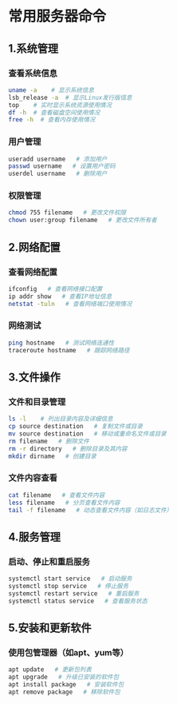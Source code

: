 # 常用服务器命令

## 1.系统管理
### 查看系统信息
```sh
uname -a    # 显示系统信息
lsb_release -a  # 显示Linux发行版信息
top    # 实时显示系统资源使用情况
df -h  # 查看磁盘空间使用情况
free -h  # 查看内存使用情况
```

### 用户管理
```sh
useradd username   # 添加用户
passwd username   # 设置用户密码
userdel username   # 删除用户
```

### 权限管理
```sh
chmod 755 filename   # 更改文件权限
chown user:group filename   # 更改文件所有者
```

## 2.网络配置
### 查看网络配置
```sh
ifconfig   # 查看网络接口配置
ip addr show   # 查看IP地址信息
netstat -tuln   # 查看网络端口使用情况
```

### 网络测试
```sh
ping hostname   # 测试网络连通性
traceroute hostname   # 跟踪网络路径
```

## 3.文件操作
### 文件和目录管理
```sh
ls -l    # 列出目录内容及详细信息
cp source destination   # 复制文件或目录
mv source destination   # 移动或重命名文件或目录
rm filename   # 删除文件
rm -r directory   # 删除目录及其内容
mkdir dirname   # 创建目录
```

### 文件内容查看
```sh
cat filename   # 查看文件内容
less filename   # 分页查看文件内容
tail -f filename   # 动态查看文件内容（如日志文件）
```

## 4.服务管理
### 启动、停止和重启服务
```sh
systemctl start service   # 启动服务
systemctl stop service   # 停止服务
systemctl restart service   # 重启服务
systemctl status service   # 查看服务状态
```

## 5.安装和更新软件
### 使用包管理器（如apt、yum等）
```sh
apt update   # 更新包列表
apt upgrade   # 升级已安装的软件包
apt install package   # 安装软件包
apt remove package   # 移除软件包
```
